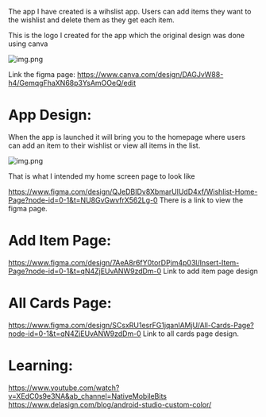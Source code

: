 The app I have created is a wihslist app. Users can add items they want to the wishlist and delete them as they get each item.

This is the logo I created for the app which the original design was done using canva

![img.png](img.png)

Link the figma page:
https://www.canva.com/design/DAGJvW88-h4/GemqgFhaXN68p3YsAmOOeQ/edit

# App Design:
When the app is launched it will bring you to the homepage where users can add an item to their wishlist or view all items in the list. 

![img.png](img.png)

That is what I intended my home screen page to look like 

https://www.figma.com/design/QJeDBIDv8XbmarUlUdD4xf/Wishlist-Home-Page?node-id=0-1&t=NU8GvGwvfrX562Lg-0
There is a link to view the figma page. 

# Add Item Page:
https://www.figma.com/design/7AeA8r6fY0torDPjm4p03l/Insert-Item-Page?node-id=0-1&t=qN4ZjEUvANW9zdDm-0 
Link to add item page design 

# All Cards Page: 
https://www.figma.com/design/SCsxRU1esrFG1jqanlAMjU/All-Cards-Page?node-id=0-1&t=qN4ZjEUvANW9zdDm-0
Link to all cards page design. 

# Learning: 
https://www.youtube.com/watch?v=XEdC0s9e3NA&ab_channel=NativeMobileBits
https://www.delasign.com/blog/android-studio-custom-color/
